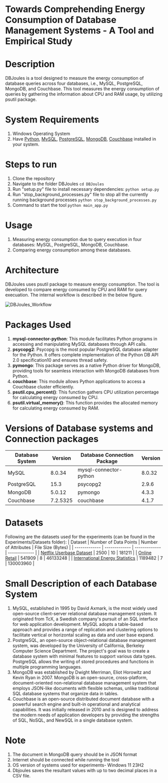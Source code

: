 # Towards Comprehending Energy Consumption of Database Management Systems - A Tool and Empirical Study



# Description

DBJoules is a tool designed to measure the energy consumption of database queries across four databases, i.e., MySQL, PostgreSQL, MongoDB, and Couchbase. This tool measures the energy consumption of queries by gathering the information about CPU and RAM usage, by utilizing psutil package.

# System Requirements

1. Windows Operating System</li>
2. Have <a href="https://www.python.org/downloads/">Python</a>, <a href="https://dev.mysql.com/downloads/installer/">MySQL</a>, <a href="https://www.postgresql.org/download/">PostgreSQL</a>, <a href="https://www.mongodb.com/try/download/community">MongoDB</a>, <a href="https://www.couchbase.com/downloads/?family=couchbase-server">Couchbase</a> installed in your system.</li>


# Steps to run

1. Clone the repository
2. Navigate to the folder DBJoules ```cd DBJoules```
3. Run "setup.py" file to install necessary dependencies: ```python setup.py```
4. Run "stop_background_processes.py" file to stop all the currently running background processes ```python stop_background_processes.py```
5. Command to start the tool ```python main_app.py```

# Usage

1. Measuring energy consumption due to query execution in four databases: MySQL, PostgreSQL, MongoDB, Couchbase.
2. Comparing energy consumption among these databases.

# Architecture

DBJoules uses psutil package to measure energy consumption. The tool is developed to compare energy consumed by CPU and RAM for query execuation. The internal workflow is described in the below figure.

![DBJoules_Workflow](https://github.com/LellaHemasriSai/GreenDB/assets/91315524/f829386a-619f-4745-b69c-9340498ab7d1)

# Packages Used


1. **mysql-connector-python**: This module facilitates Python programs in accessing and manipulating MySQL databases through API calls.
2. **psycopg2**: Psycopg is the most popular PostgreSQL database adapter for the Python. It offers complete implementation of the Python DB API 2.0 specification10 and ensures thread safety.
3. **pymongo**: This package serves as a native Python driver for MongoDB, providing tools for seamless interaction with MongoDB databases from Python.
4. **couchbase**: This module allows Python applications to access a Couchbase cluster efficiently.
5. **psutil.cpu_percent()**: This function gathers CPU utilization percentage for calculating energy consumed by CPU.
6. **psutil.virtual_memory()**: This function provides the allocated memory for calculating energy consumed by RAM.

# Versions of Database systems and Connection packages

| Database System  | Version | Database Connection Package  | Version|
| ------------- | ------------- | ------------- | ------------- |
|  MySQL | 8.0.34  | mysql-connector-python | 8.0.32  |
| PostgreSQL  | 15.3  | psycopg2  | 2.9.6  |
| MongoDB  | 5.0.12  | pymongo  | 4.3.3  |
| Couchbase  | 7.2.5325  | couchbase  | 4.1.7  |

# Datasets

Following are the datasets used for the experiments (can be found in the Experiments/Datasets folder):
| Dataset  | Number of Data Points | Number of Attributes  | File Size (Bytes) |
| ------------- | ------------- | ------------- | ------------- |
|  <a href="https://www.kaggle.com/datasets/arnavsmayan/netflix-userbase-dataset">Netflix Userbase Dataset</a> | 2500  | 10  | 181211  |
| <a href="https://archive.ics.uci.edu/dataset/352/online+retail">Online Retail</a>  | 541909  | 8  | 46133248  |
| <a href="https://www.kaggle.com/datasets/unitednations/international-energy-statistics">International Energy Statistics</a>  | 1189482  | 7  | 130003960  |

# Small Description of each Database System
1. MySQL, established in 1995 by David Axmark, is the most widely used open-source client-server relational database management system. It originated from TcX, a Swedish company's pursuit of an SQL interface for web application development. MySQL adopts a table-based approach and provides a range of replication and clustering options to facilitate vertical or horizontal scaling as data and user base expand.
2. PostgreSQL, an open-source object-relational database management system, was developed by the University of California, Berkeley Computer Science Department. The project's goal was to create a database system with minimal features to support various data types. PostgreSQL allows the writing of stored procedures and functions in multiple programming languages.
3. MongoDB was established by Dwight Merriman, Eliot Horowitz and Kevin Ryan in 2007. MongoDB is an open-source, cross-platform, document-oriented non-relational database management system that employs JSON-like documents with flexible schemas, unlike traditional SQL database systems that organize data in tables.
4. Couchbase is an open-source distributed document database with a powerful search engine and built-in operational and analytical capabilities. It was initially released in 2010 and is designed to address the modern needs of application developers by providing the strengths of SQL, NoSQL, and NewSQL in a single database system.

# Note

1. The document in MongoDB query should be in JSON format
2. Internet should be connected while running the tool
3. OS version of systems used for experiments- Windows 11 23H2
4. Dbjoules saves the resultant values with up to two decimal places in a CSV file.


